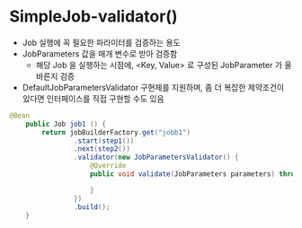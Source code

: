 # SimpleJob-validator()

- Job 실행에 꼭 필요한 파라미터를 검증하는 용도
- JobParameters 값을 매개 변수로 받아 검증함
    - 해당 Job 을 실행하는 시점에, <Key, Value> 로 구성된 JobParameter 가 올바른지 검증
- DefaultJobParametersValidator 구현체를 지원하며, 좀 더 복잡한 제약조건이 있다면 인터페이스를 직접 구현할 수도 있음

```java
@Bean
    public Job job1 () {
        return jobBuilderFactory.get("jobb1")
                .start(step1())
                .next(step2())
                .validator(new JobParametersValidator() {
                    @Override
                    public void validate(JobParameters parameters) throws JobParametersInvalidException {

                    }
                })
                .build();
    }
```